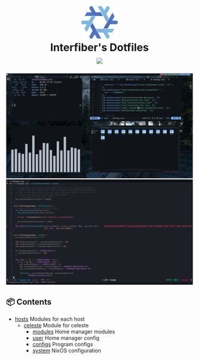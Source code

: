 <h1 align="center">
  <img src="https://raw.githubusercontent.com/Interfiber/dotfiles/main/assets/nix-snowflake.svg" width=100px>
  <br>
  Interfiber's Dotfiles
  <br>
  <img src="https://builtwithnix.org/badge.svg"></img>
</h1>

![](./assets/preview.png)
![](./assets/neovim.png)

## 📦 Contents

- [hosts](hosts) Modules for each host
  - [celeste](hosts/celeste) Module for celeste
    - [modules](hosts/celeste/modules) Home manager modules
    - [user](hosts/celeste/user) Home manager config
    - [configs](hosts/celeste/configs) Program configs
    - [system](hosts/celeste/system) NixOS configuration
